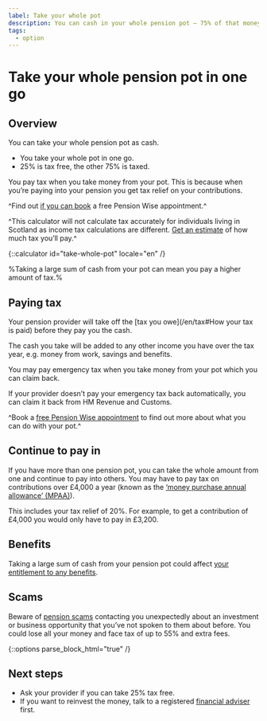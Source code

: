 ```yaml
---
label: Take your whole pot
description: You can cash in your whole pension pot – 75% of that money is taxable.
tags:
  - option
---
```


# Take your whole pension pot in one go

## Overview

You can take your whole pension pot as cash.

- You take your whole pot in one go.
- 25% is tax free, the other 75% is taxed.

You pay tax when you take money from your pot. This is because when you’re paying into your pension you get tax relief on your contributions.

^Find out [if you can book](/en/pension-type-tool) a free Pension Wise appointment.^

^This calculator will not calculate tax accurately for individuals living in Scotland as income tax calculations are different. [Get an estimate](https://www.gov.uk/estimate-income-tax) of how much tax you’ll pay.^

{::calculator id="take-whole-pot" locale="en" /}

%Taking a large sum of cash from your pot can mean you pay a higher amount of tax.%

## Paying tax

Your pension provider will take off the [tax you owe](/en/tax#How your tax is paid) before they pay you the cash.

The cash you take will be added to any other income you have over the tax year, e.g. money from work, savings and benefits.

You may pay emergency tax when you take money from your pot which you can claim back.

If your provider doesn’t pay your emergency tax back automatically, you can claim it back from
HM Revenue and Customs.

^Book a [free Pension Wise appointment](/en/appointments?icn=book-appointment&amp;ici=bottom-take-whole-pot) to find out more about what you can do with your pot.^

## Continue to pay in

If you have more than one pension pot, you can take the whole amount from one and continue to pay into others. You may have to pay tax on contributions over £4,000 a year (known as the [‘money purchase annual allowance’ (MPAA)](https://www.gov.uk/tax-on-your-private-pension/annual-allowance#lower-allowance-if-you-take-money-from-a-pension-pot)).

This includes your tax relief of 20%. For example, to get a contribution of £4,000 you would only have to pay in £3,200.

## Benefits

Taking a large sum of cash from your pension pot could affect [your entitlement to any benefits](/en/benefits).

## Scams

Beware of [pension scams](/en/scams) contacting you unexpectedly about an investment or business opportunity that you’ve not spoken to them about before. You could lose all your money and face tax of up to 55% and extra fees.

{::options parse_block_html="true" /}
<div class="next-steps next-steps--whole-pot">

## Next steps

- Ask your provider if you can take 25% tax free.
- If you want to reinvest the money, talk to a registered [financial adviser](/en/financial-advice) first.

</div>
